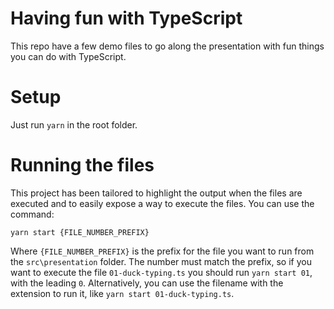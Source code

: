 # Having fun with TypeScript
This repo have a few demo files to go along the presentation with fun things you can do with TypeScript.

# Setup
Just run `yarn` in the root folder.

# Running the files
This project has been tailored to highlight the output when the files are executed and to easily expose a way to execute the files.
You can use the command:
```
yarn start {FILE_NUMBER_PREFIX}
```
Where `{FILE_NUMBER_PREFIX}` is the prefix for the file you want to run from the `src\presentation` folder. The number must match the prefix, so if you want to execute the file `01-duck-typing.ts` you should run `yarn start 01`, with the leading `0`.
Alternatively, you can use the filename with the extension to run it, like `yarn start 01-duck-typing.ts`.
